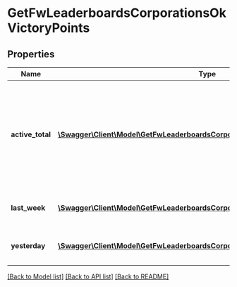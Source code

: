 # GetFwLeaderboardsCorporationsOkVictoryPoints

## Properties
Name | Type | Description | Notes
------------ | ------------- | ------------- | -------------
**active_total** | [**\Swagger\Client\Model\GetFwLeaderboardsCorporationsOkVictoryPointsActiveTotal[]**](GetFwLeaderboardsCorporationsOkVictoryPointsActiveTotal.md) | Top 10 ranking of corporations active in faction warfare by total victory points. A corporation is considered \&quot;active\&quot; if they have participated in faction warfare in the past 14 days. | 
**last_week** | [**\Swagger\Client\Model\GetFwLeaderboardsCorporationsOkVictoryPointsLastWeek[]**](GetFwLeaderboardsCorporationsOkVictoryPointsLastWeek.md) | Top 10 ranking of corporations by victory points in the past week | 
**yesterday** | [**\Swagger\Client\Model\GetFwLeaderboardsCorporationsOkVictoryPointsYesterday[]**](GetFwLeaderboardsCorporationsOkVictoryPointsYesterday.md) | Top 10 ranking of corporations by victory points in the past day | 

[[Back to Model list]](../README.md#documentation-for-models) [[Back to API list]](../README.md#documentation-for-api-endpoints) [[Back to README]](../README.md)


